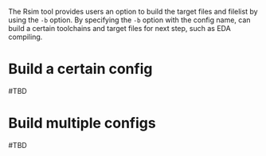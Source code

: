 The Rsim tool provides users an option to build the target files and filelist by using the `-b` option.
By specifying the `-b` option with the config name, can build a certain toolchains and target files for next step, such as EDA compiling.
# Build a certain config
#TBD 
# Build multiple configs
#TBD 
